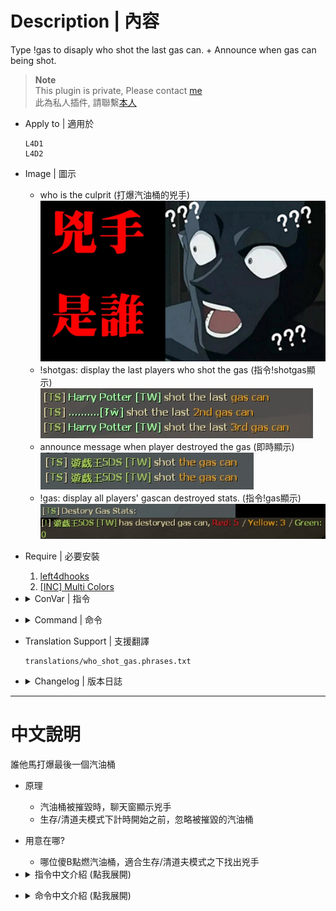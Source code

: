 # Description | 內容
Type !gas to disaply who shot the last gas can. + Announce when gas can being shot.

> __Note__ <br/>
This plugin is private, Please contact [me](https://github.com/fbef0102/Game-Private_Plugin#私人插件列表-private-plugins-list)<br/>
此為私人插件, 請聯繫[本人](https://github.com/fbef0102/Game-Private_Plugin#私人插件列表-private-plugins-list)

* Apply to | 適用於
	```
	L4D1
	L4D2
	```

* Image | 圖示
	* who is the culprit (打爆汽油桶的兇手)
	<br/>![who_shot_gas_1](image/who_shot_gas_1.jpg)
	* !shotgas: display the last players who shot the gas (指令!shotgas顯示)
	<br/>![who_shot_gas_2](image/who_shot_gas_2.jpg)
	* announce message when player destroyed the gas (即時顯示)
	<br/>![who_shot_gas_3](image/who_shot_gas_3.jpg)
	* !gas: display all players' gascan destroyed stats. (指令!gas顯示)
	<br/>![who_shot_gas_4](image/who_shot_gas_4.jpg)

* Require | 必要安裝
	1. [left4dhooks](https://forums.alliedmods.net/showthread.php?t=321696)
	2. [[INC] Multi Colors](https://github.com/fbef0102/L4D1_2-Plugins/releases/tag/Multi-Colors)

* <details><summary>ConVar | 指令</summary>

	* cfg/sourcemod/who_shot_gas.cfg
		```php
		// Output to the chat last X players to explodes (last hit) a gascan. (0=OFF)
		who_shot_gas_number "5"

		// If 1, Ignore gas can being shot before game starts (Survival/Scavenge)
		who_shot_gas_ignore_before_game "1"

		// If 1, Ignore gas can if ignited by fire
		who_shot_gas_ignore_fire "0"

		// If 1, Ignore gas can if ignited by special infected (Ex. Spitter)
		who_shot_gas_ignore_infected "1"

		// If 1, Announce when red gas can being shot.
		who_shot_gas_announce_when_destroy_red "1"

		// (L4D2) If 1, Announce when yellow gas can (scavenge) being shot.
		who_shot_gas_announce_when_destroy_yellow "1"

		// (L4D2) If 1, Announce when green gas can (scavenge) being shot.
		who_shot_gas_announce_when_destroy_green "1"
		```
</details>

* <details><summary>Command | 命令</summary>
	
	* **Output to the chat the last player to explodes (last hit) a gascan.**
		```php
		sm_shotgas
		```

	* **Output to the chat all players' gascan destroyed stats.**
		```php
		sm_gas
		```
</details>

* Translation Support | 支援翻譯
	```
	translations/who_shot_gas.phrases.txt
	```

* <details><summary>Changelog | 版本日誌</summary>

	* v1.4 (2023-3-4)
		* Count red / yellow / green gascan separately

	* v1.3 (2023-3-1)
		* Add cvars
			```php
			// If 1, Ignore gas can if ignited by fire
			who_shot_gas_ignore_fire "0"

			// If 1, Ignore gas can if ignited by special infected (Ex. Spitter)
			who_shot_gas_ignore_infected "1"
			```

	* v1.2 (2023-2-28)
		* Add Commands, 
			```php
			sm_surgas, "Output to the chat the last player to explodes (last hit) a gascan. (Survival Only)"

			sm_scavgas, "Output to the chat all players' gascan destroyed stats. (L4D2 Scavenge Only)"
			```

	* v1.1 (2023-2-28)
		* Translation Support
		* Add cvars
			```php
			// If 1, Announce when gas can being shot.
			who_shot_gas_announce_when_destroy "1"

			// If 1, Ignore gas can being shot before game starts (Survival/Scavenge)
			who_shot_gas_ignore "1"
			```

	* v1.0
		* Initial Release
</details>

- - - -
# 中文說明
誰他馬打爆最後一個汽油桶

* 原理
	* 汽油桶被摧毀時，聊天窗顯示兇手
	* 生存/清道夫模式下計時開始之前，忽略被摧毀的汽油桶

* 用意在哪?
	* 哪位傻B點燃汽油桶，適合生存/清道夫模式之下找出兇手

* <details><summary>指令中文介紹 (點我展開)</summary>

	* cfg/sourcemod/who_shot_gas.cfg
		```php
		// 顯次最後五個摧毀汽油桶的兇手 (0=關閉)
		who_shot_gas_number "5"

		// 為1時，遊戲計時開始之前忽略摧毀的汽油桶 (生存/清道夫 模式)
		who_shot_gas_ignore_before_game "1"

		// 為1時，忽略被火焰摧毀的汽油桶
		who_shot_gas_ignore_fire "0"

		// 為1時，忽略被Spitter摧毀的汽油桶
		who_shot_gas_ignore_infected "1"

		// 為1時，當紅色的汽油桶被摧毀時顯示公告
		who_shot_gas_announce_when_destroy_red "1"

		// (L4D2) 為1時，當黃色的汽油桶被摧毀時顯示公告
		who_shot_gas_announce_when_destroy_yellow "1"

		// (L4D2) 為1時，當綠色的汽油桶被摧毀時顯示公告
		who_shot_gas_announce_when_destroy_green "1"
		```
</details>

* <details><summary>命令中文介紹 (點我展開)</summary>
	
	* **查看誰摧毀最後幾個汽油桶**
		```php
		sm_shotgas
		```

	* **查看玩家摧毀汽油桶的數量**
		```php
		sm_gas
		```
</details>

